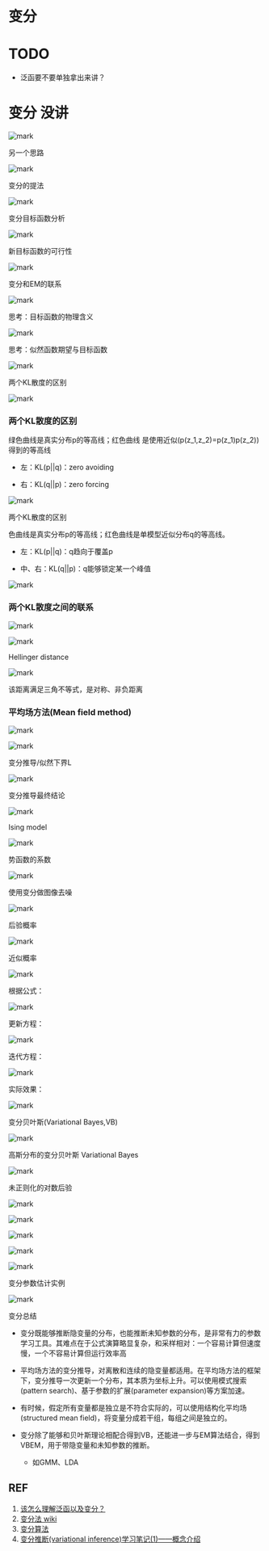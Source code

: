 # 变分



# TODO

* 泛函要不要单独拿出来讲？




# 变分 没讲


![mark](http://pacdb2bfr.bkt.clouddn.com/blog/image/180728/fEdl1AdLHJ.png?imageslim)

另一个思路


![mark](http://pacdb2bfr.bkt.clouddn.com/blog/image/180728/2fdJAhD60h.png?imageslim)

变分的提法


![mark](http://pacdb2bfr.bkt.clouddn.com/blog/image/180728/mghj5kL31k.png?imageslim)

变分目标函数分析


![mark](http://pacdb2bfr.bkt.clouddn.com/blog/image/180728/DB44ABBf5D.png?imageslim)

新目标函数的可行性


![mark](http://pacdb2bfr.bkt.clouddn.com/blog/image/180728/1j4838AC3H.png?imageslim)

变分和EM的联系


![mark](http://pacdb2bfr.bkt.clouddn.com/blog/image/180728/DiAK936dJA.png?imageslim)

思考：目标函数的物理含义


![mark](http://pacdb2bfr.bkt.clouddn.com/blog/image/180728/j3idhlhD4J.png?imageslim)

思考：似然函数期望与目标函数


![mark](http://pacdb2bfr.bkt.clouddn.com/blog/image/180728/9eK6b54Bik.png?imageslim)

两个KL散度的区别


![mark](http://pacdb2bfr.bkt.clouddn.com/blog/image/180728/gFgiHd6jbC.png?imageslim)



### 两个KL散度的区别


绿色曲线是真实分布p的等高线；红色曲线
是使用近似\(p(z_1,z_2)=p(z_1)p(z_2))得到的等高线




  * 左：KL(p||q)：zero avoiding


  * 右：KL(q||p)：zero forcing




![mark](http://pacdb2bfr.bkt.clouddn.com/blog/image/180728/5231c12A37.png?imageslim)

两个KL散度的区别

色曲线是真实分布p的等高线；红色曲线是单模型近似分布q的等高线。




  * 左：KL(p||q)：q趋向于覆盖p


  * 中、右：KL(q||p)：q能够锁定某一个峰值




![mark](http://pacdb2bfr.bkt.clouddn.com/blog/image/180728/5B9D5b4gE4.png?imageslim)




### 两个KL散度之间的联系




![mark](http://pacdb2bfr.bkt.clouddn.com/blog/image/180728/5a3Jl7DlEC.png?imageslim)



![mark](http://pacdb2bfr.bkt.clouddn.com/blog/image/180728/LB4m7A0eih.png?imageslim)

Hellinger distance


![mark](http://pacdb2bfr.bkt.clouddn.com/blog/image/180728/0JcbiDdLA9.png?imageslim)

该距离满足三角不等式，是对称、非负距离


### 平均场方法(Mean field method)




![mark](http://pacdb2bfr.bkt.clouddn.com/blog/image/180728/K2d9dgCF3a.png?imageslim)



![mark](http://pacdb2bfr.bkt.clouddn.com/blog/image/180728/bHgaI2dKAe.png?imageslim)

变分推导/似然下界L


![mark](http://pacdb2bfr.bkt.clouddn.com/blog/image/180728/78bi0I0025.png?imageslim)

变分推导最终结论


![mark](http://pacdb2bfr.bkt.clouddn.com/blog/image/180728/86JjckgCac.png?imageslim)

Ising model


![mark](http://pacdb2bfr.bkt.clouddn.com/blog/image/180728/F2Kh6L221d.png?imageslim)

势函数的系数


![mark](http://pacdb2bfr.bkt.clouddn.com/blog/image/180728/KDIm1I4m10.png?imageslim)

使用变分做图像去噪


![mark](http://pacdb2bfr.bkt.clouddn.com/blog/image/180728/bLBfD85khd.png?imageslim)

后验概率


![mark](http://pacdb2bfr.bkt.clouddn.com/blog/image/180728/3H22197bl4.png?imageslim)

近似概率


![mark](http://pacdb2bfr.bkt.clouddn.com/blog/image/180728/D1B109GkFB.png?imageslim)

根据公式：


![mark](http://pacdb2bfr.bkt.clouddn.com/blog/image/180728/c43abgc09g.png?imageslim)

更新方程：


![mark](http://pacdb2bfr.bkt.clouddn.com/blog/image/180728/c2d8FG9G4f.png?imageslim)

迭代方程：


![mark](http://pacdb2bfr.bkt.clouddn.com/blog/image/180728/Lj5iC4f2kB.png?imageslim)

实际效果：


![mark](http://pacdb2bfr.bkt.clouddn.com/blog/image/180728/4dc2DmFKfD.png?imageslim)

变分贝叶斯(Variational Bayes,VB)


![mark](http://pacdb2bfr.bkt.clouddn.com/blog/image/180728/48JHgcD5G5.png?imageslim)

高斯分布的变分贝叶斯 Variational Bayes


![mark](http://pacdb2bfr.bkt.clouddn.com/blog/image/180728/bjAgk2H18H.png?imageslim)

未正则化的对数后验


![mark](http://pacdb2bfr.bkt.clouddn.com/blog/image/180728/LDAc98Hi21.png?imageslim)



![mark](http://pacdb2bfr.bkt.clouddn.com/blog/image/180728/IC6mHe4hfj.png?imageslim)



![mark](http://pacdb2bfr.bkt.clouddn.com/blog/image/180728/DhFcagEeH6.png?imageslim)



![mark](http://pacdb2bfr.bkt.clouddn.com/blog/image/180728/1b8j432EfD.png?imageslim)



![mark](http://pacdb2bfr.bkt.clouddn.com/blog/image/180728/JlAlaLK40b.png?imageslim)

变分参数估计实例


![mark](http://pacdb2bfr.bkt.clouddn.com/blog/image/180728/61i2Aa5BLC.png?imageslim)

变分总结




  * 变分既能够推断隐变量的分布，也能推断未知参数的分布，是非常有力的参数学习工具。其难点在于公式演算略显复杂，和采样相对：一个容易计算但速度慢，一个不容易计算但运行效率高


  * 平均场方法的变分推导，对离散和连续的隐变量都适用。在平均场方法的框架下，变分推导一次更新一个分布，其本质为坐标上升。可以使用模式搜索(pattern search)、基于参数的扩展(parameter expansion)等方案加速。


  * 有时候，假定所有变量都是独立是不符合实际的，可以使用结构化平均场(structured mean field)，将变量分成若干组，每组之间是独立的。


  * 变分除了能够和贝叶斯理论相配合得到VB，还能进一步与EM算法结合，得到VBEM，用于带隐变量和未知参数的推断。


    * 如GMM、LDA





## REF

1. [该怎么理解泛函以及变分？](https://www.zhihu.com/question/26527625)
2. [变分法 wiki](https://zh.wikipedia.org/wiki/%E5%8F%98%E5%88%86%E6%B3%95)
3. [变分算法](https://blog.csdn.net/u012771351/article/details/53095658)
4. [变分推断(variational inference)学习笔记(1)——概念介绍](https://blog.csdn.net/AiTODD1/article/details/41088131)
